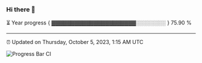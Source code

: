 ### Hi there 👋

⏳ Year progress { ▓▓▓▓▓▓▓▓▓▓▓▓▓▓▓▓▓▓▓▓▓▓░░░░░░░░ } 75.90 %

---

⏰ Updated on Thursday, October 5, 2023, 1:15 AM UTC

![Progress Bar CI](https://github.com/arthurbuhl/arthurbuhl/workflows/Progress%20Bar%20CI/badge.svg)
